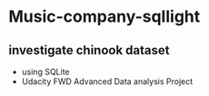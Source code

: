 ﻿# Music-company-sqllight
## investigate chinook dataset 
- using SQLite
- Udacity FWD Advanced Data analysis Project

